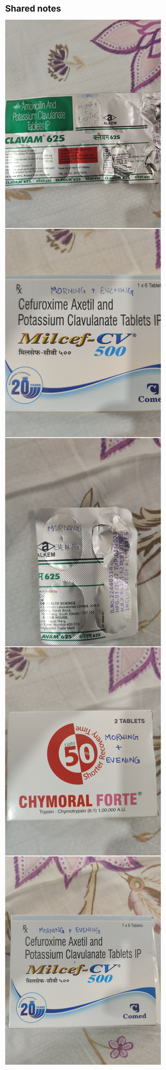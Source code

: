 # Shared notes

![](../files/fe0b6983-a324-4ee7-b7e6-0e0b9fe2bfb1.jpg)![](../files/41ea041a-a6d8-42aa-a639-0ec32c6a1cbb.jpg)![](../files/fe07e040-c712-4b4c-ab84-0abc69f30b8f.jpg)![](../files/e49d575f-09a5-427b-8039-dee46434f9aa.jpg)![](../files/301a2f9c-bae8-4722-864e-ee2967c5d67f.jpg)